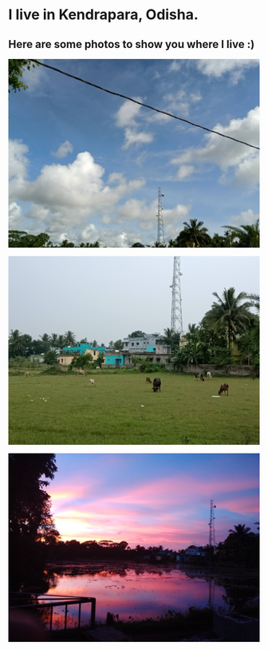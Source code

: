 # I live in Kendrapara, Odisha.
## Here are some photos to show you where I live :)

![Summer Sky in Kendrapara](https://github.com/atulsnjena/atulsnjena/blob/master/kdp_jul30.jpg)

![Summer Field in Kendrapara](https://github.com/atulsnjena/atulsnjena/blob/master/kdp_aug4.jpg)

![Post Monsoon Season in Kendrapara](https://github.com/atulsnjena/atulsnjena/blob/master/kdp_sept15.jpg)
